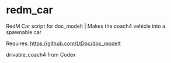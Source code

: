 # redm_car
RedM Car script for doc_modelt | Makes the coach4 vehicle into a spawnable car

Requires:
https://github.com/LtDoc/doc_modelt

drivable_coach4 from Codex

